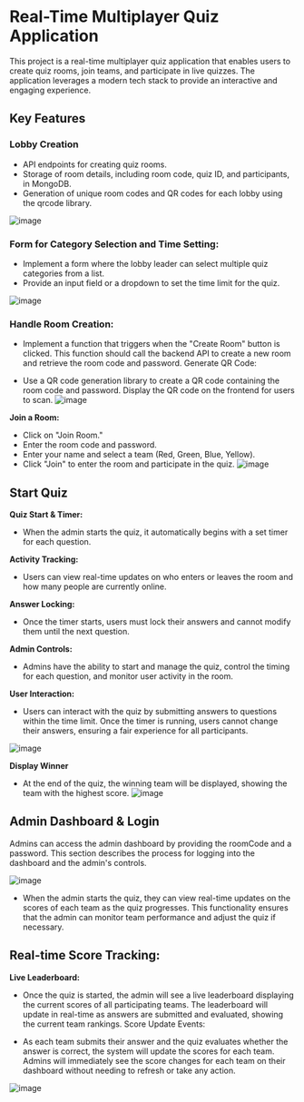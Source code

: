 # Real-Time Multiplayer Quiz Application
This project is a real-time multiplayer quiz application that enables users to create quiz rooms, join teams, and participate in live quizzes. The application leverages a modern tech stack to provide an interactive and engaging experience.
## Key Features
### Lobby Creation
- API endpoints for creating quiz rooms.
- Storage of room details, including room code, quiz ID, and participants, in MongoDB.
- Generation of unique room codes and QR codes for each lobby using the qrcode library.

 ![image](https://github.com/user-attachments/assets/c6e5c462-b322-4681-8fd8-abbe0a7c4cac)

 ### Form for Category Selection and Time Setting:

- Implement a form where the lobby leader can select multiple quiz categories from a list.
- Provide an input field or a dropdown to set the time limit for the quiz.

![image](https://github.com/user-attachments/assets/247bf7ab-0319-48c3-9541-f95741fb5559)


### Handle Room Creation:

- Implement a function that triggers when the "Create Room" button is clicked.
This function should call the backend API to create a new room and retrieve the room code and password.
Generate QR Code:

- Use a QR code generation library to create a QR code containing the room code and password.
Display the QR code on the frontend for users to scan.
![image](https://github.com/user-attachments/assets/327c76e3-fe48-4953-98a1-628767163ee8)

 **Join a Room:**

   - Click on "Join Room."
   - Enter the room code and password.
   - Enter your name and select a team (Red, Green, Blue, Yellow).
   - Click "Join" to enter the room and participate in the quiz.
     ![image](https://github.com/user-attachments/assets/d32f515c-77eb-406e-9abc-2606561f352c)

## Start Quiz

**Quiz Start & Timer:** 
  - When the admin starts the quiz, it automatically begins with a set timer for each question.
    
**Activity Tracking:**
 - Users can view real-time updates on who enters or leaves the room and how many people are currently online.

 **Answer Locking:** 
- Once the timer starts, users must lock their answers and cannot modify them until the next question.
  
**Admin Controls:**
- Admins have the ability to start and manage the quiz, control the timing for each question, and monitor user activity in the room.
  
 **User Interaction:**
- Users can interact with the quiz by submitting answers to questions within the time limit.
Once the timer is running, users cannot change their answers, ensuring a fair experience for all participants.

![image](https://github.com/user-attachments/assets/d16efd4d-62f3-475c-a492-ff93c5f4cd76)

  **Display Winner**
- At the end of the quiz, the winning team will be displayed, showing the team with the highest score.
  ![image](https://github.com/user-attachments/assets/3834b82d-b670-4d6a-aa6b-15520a7d0ca3)
  
## Admin Dashboard & Login
Admins can access the admin dashboard by providing the roomCode and a password. This section describes the process for logging into the dashboard and the admin's controls.

![image](https://github.com/user-attachments/assets/d1848791-5866-48c9-9d1f-7ade16a67ab2)

- When the admin starts the quiz, they can view real-time updates on the scores of each team as the quiz progresses.
This functionality ensures that the admin can monitor team performance and adjust the quiz if necessary.

## Real-time Score Tracking:
**Live Leaderboard:**

- Once the quiz is started, the admin will see a live leaderboard displaying the current scores of all participating teams.
The leaderboard will update in real-time as answers are submitted and evaluated, showing the current team rankings.
Score Update Events:

- As each team submits their answer and the quiz evaluates whether the answer is correct, the system will update the scores for each team.
Admins will immediately see the score changes for each team on their dashboard without needing to refresh or take any action.

![image](https://github.com/user-attachments/assets/5b8bacc7-17e1-4d12-9f73-77b5d12fbc01)





